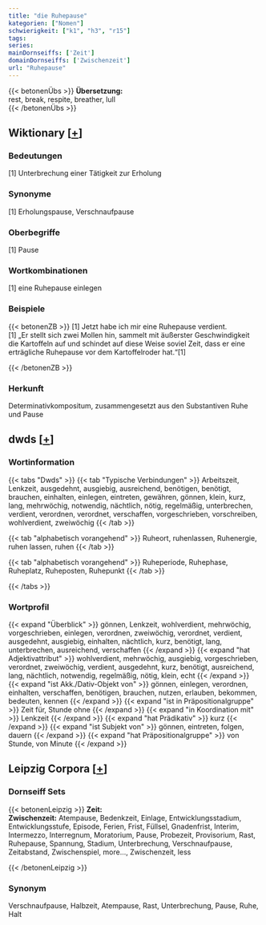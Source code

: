 ```yaml
---
title: "die Ruhepause"
kategorien: ["Nomen"]
schwierigkeit: ["k1", "h3", "r15"]
tags:
series:
mainDornseiffs: ['Zeit']
domainDornseiffs: ['Zwischenzeit']
url: "Ruhepause"
---
```


{{< betonenÜbs >}}
**Übersetzung:**  
rest, break, respite, breather, lull  
{{< /betonenÜbs >}}

## Wiktionary [[+](https://de.wiktionary.org/wiki/Ruhepause)]

### Bedeutungen
[1] Unterbrechung einer Tätigkeit zur Erholung  

### Synonyme
[1] Erholungspause, Verschnaufpause  

### Oberbegriffe
[1] Pause  

### Wortkombinationen
[1] eine Ruhepause einlegen  

### Beispiele
{{< betonenZB >}}
[1] Jetzt habe ich mir eine Ruhepause verdient.  
[1] „Er stellt sich zwei Mollen hin, sammelt mit äußerster Geschwindigkeit die Kartoffeln auf und schindet auf diese Weise soviel Zeit, dass er eine erträgliche Ruhepause vor dem Kartoffelroder hat.“[1]  

{{< /betonenZB >}}
### Herkunft
Determinativkompositum, zusammengesetzt aus den Substantiven Ruhe und Pause  



## dwds [[+](https://www.dwds.de/wb/Ruhepause)]

### Wortinformation
{{< tabs "Dwds" >}}
{{< tab "Typische Verbindungen" >}}
Arbeitszeit, Lenkzeit, ausgedehnt, ausgiebig, ausreichend, benötigen, benötigt, brauchen, einhalten, einlegen, eintreten, gewähren, gönnen, klein, kurz, lang, mehrwöchig, notwendig, nächtlich, nötig, regelmäßig, unterbrechen, verdient, verordnen, verordnet, verschaffen, vorgeschrieben, vorschreiben, wohlverdient, zweiwöchig
{{< /tab >}}

{{< tab "alphabetisch vorangehend" >}}
Ruheort, ruhenlassen, Ruhenergie, ruhen lassen, ruhen
{{< /tab >}}

{{< tab "alphabetisch vorangehend" >}}
Ruheperiode, Ruhephase, Ruheplatz, Ruheposten, Ruhepunkt
{{< /tab >}}

{{< /tabs >}}

### Wortprofil
{{< expand "Überblick" >}} gönnen, Lenkzeit, wohlverdient, mehrwöchig, vorgeschrieben, einlegen, verordnen, zweiwöchig, verordnet, verdient, ausgedehnt, ausgiebig, einhalten, nächtlich, kurz, benötigt, lang, unterbrechen, ausreichend, verschaffen {{< /expand >}}
{{< expand "hat Adjektivattribut" >}} wohlverdient, mehrwöchig, ausgiebig, vorgeschrieben, verordnet, zweiwöchig, verdient, ausgedehnt, kurz, benötigt, ausreichend, lang, nächtlich, notwendig, regelmäßig, nötig, klein, echt {{< /expand >}}
{{< expand "ist Akk./Dativ-Objekt von" >}} gönnen, einlegen, verordnen, einhalten, verschaffen, benötigen, brauchen, nutzen, erlauben, bekommen, bedeuten, kennen {{< /expand >}}
{{< expand "ist in Präpositionalgruppe" >}} Zeit für, Stunde ohne {{< /expand >}}
{{< expand "in Koordination mit" >}} Lenkzeit {{< /expand >}}
{{< expand "hat Prädikativ" >}} kurz {{< /expand >}}
{{< expand "ist Subjekt von" >}} gönnen, eintreten, folgen, dauern {{< /expand >}}
{{< expand "hat Präpositionalgruppe" >}} von Stunde, von Minute {{< /expand >}}

## Leipzig Corpora [[+](https://corpora.uni-leipzig.de/en/res?word=Ruhepause&corpusId=deu_newscrawl-public_2018)]

### Dornseiff Sets
{{< betonenLeipzig >}}
**Zeit:**  
**Zwischenzeit:** Atempause, Bedenkzeit, Einlage, Entwicklungsstadium, Entwicklungsstufe, Episode, Ferien, Frist, Füllsel, Gnadenfrist, Interim, Intermezzo, Interregnum, Moratorium, Pause, Probezeit, Provisorium, Rast, Ruhepause, Spannung, Stadium, Unterbrechung, Verschnaufpause, Zeitabstand, Zwischenspiel, more..., Zwischenzeit, less  

{{< /betonenLeipzig >}}

### Synonym
Verschnaufpause, Halbzeit, Atempause, Rast, Unterbrechung, Pause, Ruhe, Halt

